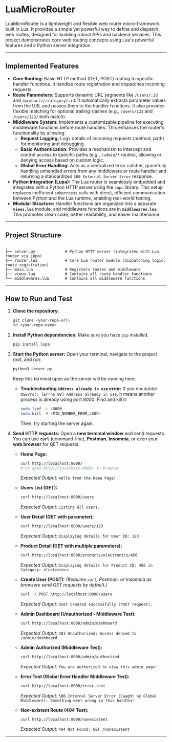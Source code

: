 # LuaMicroRouter

LuaMicroRouter is a lightweight and flexible web router micro-framework built in Lua. It provides a simple yet powerful way to define and dispatch web routes, designed for building robust APIs and backend services. This project demonstrates core web routing concepts using Lua's powerful features and a Python server integration.

-----

## Implemented Features

  * **Core Routing:** Basic HTTP method (GET, POST) routing to specific handler functions. It handles route registration and dispatches incoming requests.
  * **Route Parameters:** Supports dynamic URL segments like `/users/:id` and `/products/:category/:id`. It automatically extracts parameter values from the URL and passes them to the handler functions. It also provides flexible matching for optional trailing slashes (e.g., `/users/123` and `/users/123/` both match).
  * **Middleware System:** Implements a customizable pipeline for executing middleware functions before route handlers. This enhances the router's functionality by allowing:
      * **Request Logging:** Logs details of incoming requests (method, path) for monitoring and debugging.
      * **Basic Authentication:** Provides a mechanism to intercept and control access to specific paths (e.g., `/admin/*` routes), allowing or denying access based on custom logic.
      * **Global Error Handling:** Acts as a centralized error catcher, gracefully handling unhandled errors from any middleware or route handler and returning a standardized `500 Internal Server Error` response.
  * **Python Integration (Lupa):** The Lua router is seamlessly embedded and integrated with a Python HTTP server using the `Lupa` library. This setup replaces inefficient `subprocess` calls with direct, efficient communication between Python and the Lua runtime, enabling real-world testing.
  * **Modular Structure:** Handler functions are organized into a separate **`views.lua`** module, and middleware functions are in **`middlewares.lua`**. This promotes clean code, better readability, and easier maintenance.

-----

## Project Structure

```
.
├── server.py             # Python HTTP server (integrates with Lua router via Lupa)
├── router.lua            # Core Lua router module (dispatching logic, route registration)
├── main.lua              # Registers routes and middleware
├── views.lua             # Contains all route handler functions
└── middlewares.lua       # Contains all middleware functions
```

-----

## How to Run and Test

1.  **Clone the repository:**

    ```bash
    git clone <your-repo-url>
    cd <your-repo-name>
    ```

2.  **Install Python dependencies:**
    Make sure you have `pip` installed.

    ```bash
    pip install lupa
    ```

3.  **Start the Python server:**
    Open your terminal, navigate to the project root, and run:

    ```bash
    python3 server.py
    ```

    Keep this terminal open as the server will be running here.

      * **Troubleshooting `Address already in use` error:** If you encounter `OSError: [Errno 98] Address already in use`, it means another process is already using port 8000. Find and kill it:
        ```bash
        sudo lsof -i :8000
        sudo kill -9 <PID_NUMBER_FROM_LSOF>
        ```
        Then, try starting the server again.

4.  **Send HTTP requests:**
    Open a **new terminal window** and send requests. You can use **`curl`** (command-line), **Postman**, **Insomnia**, or even your **web browser** for GET requests.

      * **Home Page:**

        ```bash
        curl http://localhost:8000/
        # Or open http://localhost:8000/ in browser
        ```

        *Expected Output:* `Hello from the Home Page!`

      * **Users List (GET):**

        ```bash
        curl http://localhost:8000/users
        ```

        *Expected Output:* `Listing all users.`

      * **User Detail (GET with parameter):**

        ```bash
        curl http://localhost:8000/users/123
        ```

        *Expected Output:* `Displaying details for User ID: 123`

      * **Product Detail (GET with multiple parameters):**

        ```bash
        curl http://localhost:8000/products/electronics/456
        ```

        *Expected Output:* `Displaying details for Product ID: 456 in Category: electronics`

      * **Create User (POST):**
        *(Requires `curl`, Postman, or Insomnia as browsers send GET requests by default.)*

        ```bash
        curl -X POST http://localhost:8000/users
        ```

        *Expected Output:* `User created successfully (POST request).`

      * **Admin Dashboard (Unauthorized - Middleware Test):**

        ```bash
        curl http://localhost:8000/admin/dashboard
        ```

        *Expected Output:* `401 Unauthorized: Access denied to /admin/dashboard`

      * **Admin Authorized (Middleware Test):**

        ```bash
        curl http://localhost:8000/admin/authorized
        ```

        *Expected Output:* `You are authorized to view this admin page!`

      * **Error Test (Global Error Handler Middleware Test):**

        ```bash
        curl http://localhost:8000/error-test
        ```

        *Expected Output:* `500 Internal Server Error (Caught by Global Middleware): Something went wrong in this handler!`

      * **Non-existent Route (404 Test):**

        ```bash
        curl http://localhost:8000/nonexistent
        ```

        *Expected Output:* `404 Not Found: GET /nonexistent`

-----